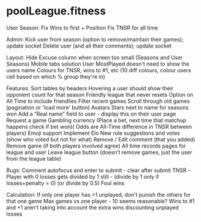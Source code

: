 # poolLeague.fitness


User Season:
	Fix Wins to first + Position 
	Fix TNSR for all time

Admin:
	Kick user from season (option to remove/maintain their games); update socket
	Delete user (and all their comments); update socket

Layout:
	Hide Excuse column when screen too small (Seasons and User Seasons)
	Mobile tabs solution
	User MostPlayed doesn't need to show the users name
	Colours for TNSR, wins to #1, etc (10 diff colours, colour users cell based on which % group they're in)

Features:
	Sort tables by headers
	Hovering a user should show their opponent count for that season
	Friendly league that never resets
	Option on All Time to include friendlies
	Filter recent games
	Scroll through old games (pagination or 'load more' button)
	Avatars
	Stars next to name for seasons won
	Add a “Real name” field to user - display this on their user page
	Request a game
	Gambling currency (Place a bet, next time that matchup happens check if bet won)( Odds are All-Time difference in TNSR between players)
	Emoji support
	Implement Elo
	New rule suggestions and votes (show who voted but not for what)
	Remove / Edit comment (that you added)
	Remove game (if both players involved agree)
	All time records pages for league and user
	Leave league button (doesn’t remove games, just the user from the league table)

Bugs:
	Comment autofocus and enter to submit - clear after submit
	TNSR - Player with 0 losses gets divided by 1 still - (divide by 1 only if losses+penalty = 0) (or divide by 0.5)
	Foul wins 

Calculation:
	If only one player has >1 unplayed, don't punish the others for that one game
	Max games vs one player - 10 seems reasonable?
	Wins to #1 and +1 aren't taking into account the extra wins discounting unplayed losses